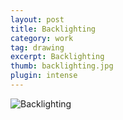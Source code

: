 ```yaml
---
layout: post
title: Backlighting
category: work
tag: drawing
excerpt: Backlighting
thumb: backlighting.jpg
plugin: intense
---
```


<p><img src="{{ site.file }}/backlighting.jpg" alt="Backlighting"></p>
